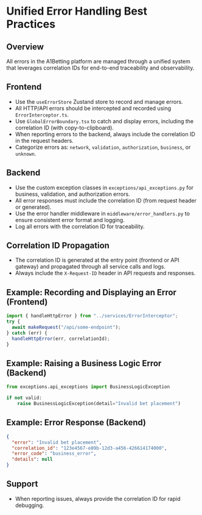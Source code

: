 # Unified Error Handling Best Practices

## Overview

All errors in the A1Betting platform are managed through a unified system that leverages correlation IDs for end-to-end traceability and observability.

## Frontend

- Use the `useErrorStore` Zustand store to record and manage errors.
- All HTTP/API errors should be intercepted and recorded using `ErrorInterceptor.ts`.
- Use `GlobalErrorBoundary.tsx` to catch and display errors, including the correlation ID (with copy-to-clipboard).
- When reporting errors to the backend, always include the correlation ID in the request headers.
- Categorize errors as: `network`, `validation`, `authorization`, `business`, or `unknown`.

## Backend

- Use the custom exception classes in `exceptions/api_exceptions.py` for business, validation, and authorization errors.
- All error responses must include the correlation ID (from request header or generated).
- Use the error handler middleware in `middleware/error_handlers.py` to ensure consistent error format and logging.
- Log all errors with the correlation ID for traceability.

## Correlation ID Propagation

- The correlation ID is generated at the entry point (frontend or API gateway) and propagated through all service calls and logs.
- Always include the `X-Request-ID` header in API requests and responses.

## Example: Recording and Displaying an Error (Frontend)

```typescript
import { handleHttpError } from "../services/ErrorInterceptor";
try {
  await makeRequest("/api/some-endpoint");
} catch (err) {
  handleHttpError(err, correlationId);
}
```

## Example: Raising a Business Logic Error (Backend)

```python
from exceptions.api_exceptions import BusinessLogicException

if not valid:
    raise BusinessLogicException(detail="Invalid bet placement")
```

## Example: Error Response (Backend)

```json
{
  "error": "Invalid bet placement",
  "correlation_id": "123e4567-e89b-12d3-a456-426614174000",
  "error_code": "business_error",
  "details": null
}
```

## Support

- When reporting issues, always provide the correlation ID for rapid debugging.
